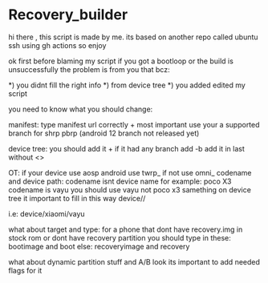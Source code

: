 # Recovery_builder

hi there , this script is made by me. its based on another repo called ubuntu ssh using gh actions so enjoy

ok first before blaming my script if you got a bootloop or the build is unsuccessfully the problem is from you that bcz:
   

   *) you didnt fill the right info
   *) from device tree
   *) you added edited my script

you need to know what you should change:

manifest: type manifest url correctly + most important use your a supported branch 
for shrp pbrp (android 12 branch not released yet)


device tree: you should add it + if it had any branch add -b <branche name> add it in last without <>



OT: if your device use aosp android use twrp_ if not use omni_
codename and device path: codename isnt device name for example: poco X3 codename is vayu you should use vayu not poco x3 samething on device tree 
it important to fill in this way device/<manufacturer>/<codename>


i.e: device/xiaomi/vayu

what about target and type: for a phone that dont have recovery.img in stock rom or dont have recovery partition you should type in these: bootimage and boot else: recoveryimage and recovery


what about dynamic partition stuff and A/B look its important to add needed flags for it
